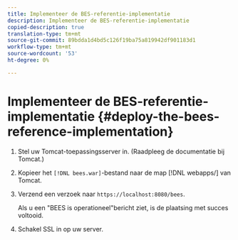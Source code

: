 ```yaml
---
title: Implementeer de BES-referentie-implementatie
description: Implementeer de BES-referentie-implementatie
copied-description: true
translation-type: tm+mt
source-git-commit: 89bdda1d4bd5c126f19ba75a819942df901183d1
workflow-type: tm+mt
source-wordcount: '53'
ht-degree: 0%

---
```



# Implementeer de BES-referentie-implementatie {#deploy-the-bees-reference-implementation}

1. Stel uw Tomcat-toepassingsserver in. (Raadpleeg de documentatie bij Tomcat.)
1. Kopieer het `[!DNL bees.war]`-bestand naar de map [!DNL webapps/] van Tomcat.
1. Verzend een verzoek naar `https://localhost:8080/bees`.

   Als u een &quot;BEES is operationeel&quot;bericht ziet, is de plaatsing met succes voltooid.
1. Schakel SSL in op uw server.

